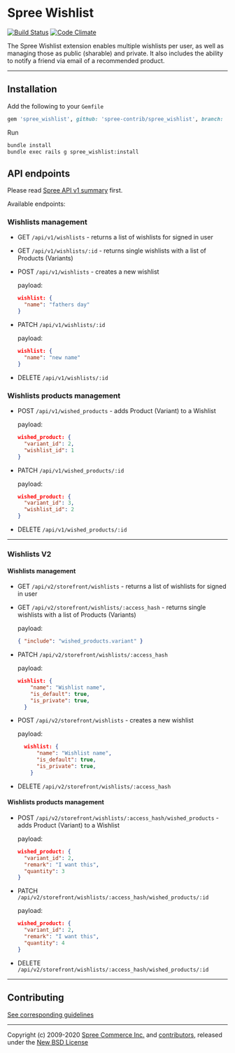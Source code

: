 # Spree Wishlist

[![Build Status](https://travis-ci.org/spree-contrib/spree_wishlist.svg?branch=master)](https://travis-ci.org/spree-contrib/spree_wishlist)
[![Code Climate](https://codeclimate.com/github/spree-contrib/spree_wishlist/badges/gpa.svg)](https://codeclimate.com/github/spree-contrib/spree_wishlist)

The Spree Wishlist extension enables multiple wishlists per user, as well as managing those as public (sharable) and private. It also includes the ability to notify a friend via email of a recommended product.

---

## Installation

Add the following to your `Gemfile`

```ruby
gem 'spree_wishlist', github: 'spree-contrib/spree_wishlist', branch: 'master'
```

Run

```bash
bundle install
bundle exec rails g spree_wishlist:install
```

## API endpoints

Please read [Spree API v1 summary](https://guides.spreecommerce.org/api/summary.html) first.

Available endpoints:

### Wishlists management

- GET `/api/v1/wishlists` - returns a list of wishlists for signed in user
- GET `/api/v1/wishlists/:id` - returns single wishlists with a list of Products (Variants)
- POST `/api/v1/wishlists` - creates a new wishlist

  payload:

  ```json
  wishlist: {
    "name": "fathers day"
  }
  ```

- PATCH `/api/v1/wishlists/:id`

  payload:

  ```json
  wishlist: {
    "name": "new name"
  }
  ```

- DELETE `/api/v1/wishlists/:id`

### Wishlists products management

- POST `/api/v1/wished_products` - adds Product (Variant) to a Wishlist

  payload:

  ```json
  wished_product: {
    "variant_id": 2,
    "wishlist_id": 1
  }
  ```

- PATCH `/api/v1/wished_products/:id`

  payload:

  ```json
  wished_product: {
    "variant_id": 3,
    "wishlist_id": 2
  }
  ```

- DELETE `/api/v1/wished_products/:id`

---

### Wishlists V2

#### Wishlists management

- GET `/api/v2/storefront/wishlists` - returns a list of wishlists for signed in user

- GET `/api/v2/storefront/wishlists/:access_hash` - returns single wishlists with a list of Products (Variants)

  payload:

  ```json
  { "include": "wished_products.variant" }
  ```

- PATCH `/api/v2/storefront/wishlists/:access_hash`

  payload:

  ```json
  wishlist: {
      "name": "Wishlist name",
      "is_default": true,
      "is_private": true,
    }
  ```

- POST `/api/v2/storefront/wishlists` - creates a new wishlist

  payload:

  ```json
    wishlist: {
        "name": "Wishlist name",
        "is_default": true,
        "is_private": true,
      }
  ```

- DELETE `/api/v2/storefront/wishlists/:access_hash`

#### Wishlists products management

- POST `/api/v2/storefront/wishlists/:access_hash/wished_products` - adds Product (Variant) to a Wishlist

  payload:

  ```json
  wished_product: {
    "variant_id": 2,
    "remark": "I want this",
    "quantity": 3
  }
  ```

- PATCH `/api/v2/storefront/wishlists/:access_hash/wished_products/:id`

  payload:

  ```json
  wished_product: {
    "variant_id": 2,
    "remark": "I want this",
    "quantity": 4
  }
  ```

- DELETE `/api/v2/storefront/wishlists/:access_hash/wished_products/:id`

---

## Contributing

[See corresponding guidelines][1]

---

Copyright (c) 2009-2020 [Spree Commerce Inc.][4] and [contributors][5], released under the [New BSD License][3]

[1]: https://github.com/spree-contrib/spree_wishlist/blob/master/CONTRIBUTING.md
[3]: https://github.com/spree-contrib/spree_wishlist/blob/master/LICENSE.md
[4]: https://github.com/spree
[5]: https://github.com/spree-contrib/spree_wishlist/graphs/contributors
